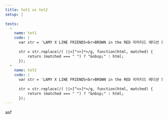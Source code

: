 ```yaml
---
title: tet1 vs tet2
setup: |
  
tests:
  -
    name: tet1
    code: |
      var str = 'LAMY X LINE FRIENDS<br>BROWN in the RED 리미티드 에디션 드디어 출시! <img src="https://shop.line-scdn.net/sticon/v1/5/4/e/54ebda338d716822/desktop/100185_i.png" class="CMSticon" alt="􀂅"><br><br>강렬한 레드 틴케이스 속에서<br>숨 쉬고 있는 브라운 만년필을 만나보세요<br><br>완전히 진화된 실리콘 액세서리와 <br>한정판 잉크 카트리지 이벤트까지~<br>전작을 뛰어넘는 더욱 완벽해진 조합으로 <br>진정한 소장의 즐거움을 누려보세요!<br><br>- 온라인 스토어에서 구매하기<br>: <a href="http://lin.ee/9BiQ8dM" class="go_link" style="" target="_blank">http://lin.ee/9BiQ8dM</a><br><br>- 오프라인 스토어 판매처 확인하기<br>: <a href="http://lin.ee/8ZcqMbp" class="go_link" style="" target="_blank">http://lin.ee/8ZcqMbp</a><br><br><a limit="20" href="#라인프렌즈" title="#라인프렌즈" class="go_hashtag" rel="nofollow">#라인프렌즈</a> <a limit="20" href="#라미" title="#라미" class="go_hashtag" rel="nofollow">#라미</a> <a limit="20" href="#BROWNintheRED" title="#BROWNintheRED" class="go_hashtag" rel="nofollow">#BROWNintheRED</a> <a limit="20" href="#브라운잉크카트리지" title="#브라운잉크카트리지" class="go_hashtag" rel="nofollow">#브라운잉크카트리지</a> <a limit="20" href="#LAMY" title="#LAMY" class="go_hashtag" rel="nofollow">#LAMY</a> <a limit="20" href="#BROWN" title="#BROWN" class="go_hashtag" rel="nofollow">#BROWN</a> <a limit="20" href="#LINEFRIENDS" title="#LINEFRIENDS" class="go_hashtag" rel="nofollow">#LINEFRIENDS</a>LAMY X LINE FRIENDS<br>BROWN in the RED 리미티드 에디션 드디어 출시! <img src="https://shop.line-scdn.net/sticon/v1/5/4/e/54ebda338d716822/desktop/100185_i.png" class="CMSticon" alt="􀂅"><br><br>강렬한 레드 틴케이스 속에서<br>숨 쉬고 있는 브라운 만년필을 만나보세요<br><br>완전히 진화된 실리콘 액세서리와 <br>한정판 잉크 카트리지 이벤트까지~<br>전작을 뛰어넘는 더욱 완벽해진 조합으로 <br>진정한 소장의 즐거움을 누려보세요!<br><br>- 온라인 스토어에서 구매하기<br>: <a href="http://lin.ee/9BiQ8dM" class="go_link" style="" target="_blank">http://lin.ee/9BiQ8dM</a><br><br>- 오프라인 스토어 판매처 확인하기<br>: <a href="http://lin.ee/8ZcqMbp" class="go_link" style="" target="_blank">http://lin.ee/8ZcqMbp</a><br><br><a limit="20" href="#라인프렌즈" title="#라인프렌즈" class="go_hashtag" rel="nofollow">#라인프렌즈</a> <a limit="20" href="#라미" title="#라미" class="go_hashtag" rel="nofollow">#라미</a> <a limit="20" href="#BROWNintheRED" title="#BROWNintheRED" class="go_hashtag" rel="nofollow">#BROWNintheRED</a> <a limit="20" href="#브라운잉크카트리지" title="#브라운잉크카트리지" class="go_hashtag" rel="nofollow">#브라운잉크카트리지</a> <a limit="20" href="#LAMY" title="#LAMY" class="go_hashtag" rel="nofollow">#LAMY</a> <a limit="20" href="#BROWN" title="#BROWN" class="go_hashtag" rel="nofollow">#BROWN</a> <a limit="20" href="#LINEFRIENDS" title="#LINEFRIENDS" class="go_hashtag" rel="nofollow">#LINEFRIENDS</a>LAMY X LINE FRIENDS<br>BROWN in the RED 리미티드 에디션 드디어 출시! <img src="https://shop.line-scdn.net/sticon/v1/5/4/e/54ebda338d716822/desktop/100185_i.png" class="CMSticon" alt="􀂅"><br><br>강렬한 레드 틴케이스 속에서<br>숨 쉬고 있는 브라운 만년필을 만나보세요<br><br>완전히 진화된 실리콘 액세서리와 <br>한정판 잉크 카트리지 이벤트까지~<br>전작을 뛰어넘는 더욱 완벽해진 조합으로 <br>진정한 소장의 즐거움을 누려보세요!<br><br>- 온라인 스토어에서 구매하기<br>: <a href="http://lin.ee/9BiQ8dM" class="go_link" style="" target="_blank">http://lin.ee/9BiQ8dM</a><br><br>- 오프라인 스토어 판매처 확인하기<br>: <a href="http://lin.ee/8ZcqMbp" class="go_link" style="" target="_blank">http://lin.ee/8ZcqMbp</a><br><br><a limit="20" href="#라인프렌즈" title="#라인프렌즈" class="go_hashtag" rel="nofollow">#라인프렌즈</a> <a limit="20" href="#라미" title="#라미" class="go_hashtag" rel="nofollow">#라미</a> <a limit="20" href="#BROWNintheRED" title="#BROWNintheRED" class="go_hashtag" rel="nofollow">#BROWNintheRED</a> <a limit="20" href="#브라운잉크카트리지" title="#브라운잉크카트리지" class="go_hashtag" rel="nofollow">#브라운잉크카트리지</a> <a limit="20" href="#LAMY" title="#LAMY" class="go_hashtag" rel="nofollow">#LAMY</a> <a limit="20" href="#BROWN" title="#BROWN" class="go_hashtag" rel="nofollow">#BROWN</a> <a limit="20" href="#LINEFRIENDS" title="#LINEFRIENDS" class="go_hashtag" rel="nofollow">#LINEFRIENDS</a>LAMY X LINE FRIENDS<br>BROWN in the RED 리미티드 에디션 드디어 출시! <img src="https://shop.line-scdn.net/sticon/v1/5/4/e/54ebda338d716822/desktop/100185_i.png" class="CMSticon" alt="􀂅"><br><br>강렬한 레드 틴케이스 속에서<br>숨 쉬고 있는 브라운 만년필을 만나보세요<br><br>완전히 진화된 실리콘 액세서리와 <br>한정판 잉크 카트리지 이벤트까지~<br>전작을 뛰어넘는 더욱 완벽해진 조합으로 <br>진정한 소장의 즐거움을 누려보세요!<br><br>- 온라인 스토어에서 구매하기<br>: <a href="http://lin.ee/9BiQ8dM" class="go_link" style="" target="_blank">http://lin.ee/9BiQ8dM</a><br><br>- 오프라인 스토어 판매처 확인하기<br>: <a href="http://lin.ee/8ZcqMbp" class="go_link" style="" target="_blank">http://lin.ee/8ZcqMbp</a><br><br><a limit="20" href="#라인프렌즈" title="#라인프렌즈" class="go_hashtag" rel="nofollow">#라인프렌즈</a> <a limit="20" href="#라미" title="#라미" class="go_hashtag" rel="nofollow">#라미</a> <a limit="20" href="#BROWNintheRED" title="#BROWNintheRED" class="go_hashtag" rel="nofollow">#BROWNintheRED</a> <a limit="20" href="#브라운잉크카트리지" title="#브라운잉크카트리지" class="go_hashtag" rel="nofollow">#브라운잉크카트리지</a> <a limit="20" href="#LAMY" title="#LAMY" class="go_hashtag" rel="nofollow">#LAMY</a> <a limit="20" href="#BROWN" title="#BROWN" class="go_hashtag" rel="nofollow">#BROWN</a> <a limit="20" href="#LINEFRIENDS" title="#LINEFRIENDS" class="go_hashtag" rel="nofollow">#LINEFRIENDS</a>LAMY X LINE FRIENDS<br>BROWN in the RED 리미티드 에디션 드디어 출시! <img src="https://shop.line-scdn.net/sticon/v1/5/4/e/54ebda338d716822/desktop/100185_i.png" class="CMSticon" alt="􀂅"><br><br>강렬한 레드 틴케이스 속에서<br>숨 쉬고 있는 브라운 만년필을 만나보세요<br><br>완전히 진화된 실리콘 액세서리와 <br>한정판 잉크 카트리지 이벤트까지~<br>전작을 뛰어넘는 더욱 완벽해진 조합으로 <br>진정한 소장의 즐거움을 누려보세요!<br><br>- 온라인 스토어에서 구매하기<br>: <a href="http://lin.ee/9BiQ8dM" class="go_link" style="" target="_blank">http://lin.ee/9BiQ8dM</a><br><br>- 오프라인 스토어 판매처 확인하기<br>: <a href="http://lin.ee/8ZcqMbp" class="go_link" style="" target="_blank">http://lin.ee/8ZcqMbp</a><br><br><a limit="20" href="#라인프렌즈" title="#라인프렌즈" class="go_hashtag" rel="nofollow">#라인프렌즈</a> <a limit="20" href="#라미" title="#라미" class="go_hashtag" rel="nofollow">#라미</a> <a limit="20" href="#BROWNintheRED" title="#BROWNintheRED" class="go_hashtag" rel="nofollow">#BROWNintheRED</a> <a limit="20" href="#브라운잉크카트리지" title="#브라운잉크카트리지" class="go_hashtag" rel="nofollow">#브라운잉크카트리지</a> <a limit="20" href="#LAMY" title="#LAMY" class="go_hashtag" rel="nofollow">#LAMY</a> <a limit="20" href="#BROWN" title="#BROWN" class="go_hashtag" rel="nofollow">#BROWN</a> <a limit="20" href="#LINEFRIENDS" title="#LINEFRIENDS" class="go_hashtag" rel="nofollow">#LINEFRIENDS</a>LAMY X LINE FRIENDS<br>BROWN in the RED 리미티드 에디션 드디어 출시! <img src="https://shop.line-scdn.net/sticon/v1/5/4/e/54ebda338d716822/desktop/100185_i.png" class="CMSticon" alt="􀂅"><br><br>강렬한 레드 틴케이스 속에서<br>숨 쉬고 있는 브라운 만년필을 만나보세요<br><br>완전히 진화된 실리콘 액세서리와 <br>한정판 잉크 카트리지 이벤트까지~<br>전작을 뛰어넘는 더욱 완벽해진 조합으로 <br>진정한 소장의 즐거움을 누려보세요!<br><br>- 온라인 스토어에서 구매하기<br>: <a href="http://lin.ee/9BiQ8dM" class="go_link" style="" target="_blank">http://lin.ee/9BiQ8dM</a><br><br>- 오프라인 스토어 판매처 확인하기<br>: <a href="http://lin.ee/8ZcqMbp" class="go_link" style="" target="_blank">http://lin.ee/8ZcqMbp</a><br><br><a limit="20" href="#라인프렌즈" title="#라인프렌즈" class="go_hashtag" rel="nofollow">#라인프렌즈</a> <a limit="20" href="#라미" title="#라미" class="go_hashtag" rel="nofollow">#라미</a> <a limit="20" href="#BROWNintheRED" title="#BROWNintheRED" class="go_hashtag" rel="nofollow">#BROWNintheRED</a> <a limit="20" href="#브라운잉크카트리지" title="#브라운잉크카트리지" class="go_hashtag" rel="nofollow">#브라운잉크카트리지</a> <a limit="20" href="#LAMY" title="#LAMY" class="go_hashtag" rel="nofollow">#LAMY</a> <a limit="20" href="#BROWN" title="#BROWN" class="go_hashtag" rel="nofollow">#BROWN</a> <a limit="20" href="#LINEFRIENDS" title="#LINEFRIENDS" class="go_hashtag" rel="nofollow">#LINEFRIENDS</a>LAMY X LINE FRIENDS<br>BROWN in the RED 리미티드 에디션 드디어 출시! <img src="https://shop.line-scdn.net/sticon/v1/5/4/e/54ebda338d716822/desktop/100185_i.png" class="CMSticon" alt="􀂅"><br><br>강렬한 레드 틴케이스 속에서<br>숨 쉬고 있는 브라운 만년필을 만나보세요<br><br>완전히 진화된 실리콘 액세서리와 <br>한정판 잉크 카트리지 이벤트까지~<br>전작을 뛰어넘는 더욱 완벽해진 조합으로 <br>진정한 소장의 즐거움을 누려보세요!<br><br>- 온라인 스토어에서 구매하기<br>: <a href="http://lin.ee/9BiQ8dM" class="go_link" style="" target="_blank">http://lin.ee/9BiQ8dM</a><br><br>- 오프라인 스토어 판매처 확인하기<br>: <a href="http://lin.ee/8ZcqMbp" class="go_link" style="" target="_blank">http://lin.ee/8ZcqMbp</a><br><br><a limit="20" href="#라인프렌즈" title="#라인프렌즈" class="go_hashtag" rel="nofollow">#라인프렌즈</a> <a limit="20" href="#라미" title="#라미" class="go_hashtag" rel="nofollow">#라미</a> <a limit="20" href="#BROWNintheRED" title="#BROWNintheRED" class="go_hashtag" rel="nofollow">#BROWNintheRED</a> <a limit="20" href="#브라운잉크카트리지" title="#브라운잉크카트리지" class="go_hashtag" rel="nofollow">#브라운잉크카트리지</a> <a limit="20" href="#LAMY" title="#LAMY" class="go_hashtag" rel="nofollow">#LAMY</a> <a limit="20" href="#BROWN" title="#BROWN" class="go_hashtag" rel="nofollow">#BROWN</a> <a limit="20" href="#LINEFRIENDS" title="#LINEFRIENDS" class="go_hashtag" rel="nofollow">#LINEFRIENDS</a>';
      
      str = str.replace(/( )|<[^<>]*>/g, function(html, matched) {
          return (matched === " ") ? "&nbsp;" : html;
      });
  -
    name: tet2
    code: |
      var str = 'LAMY X LINE FRIENDS<br>BROWN in the RED 리미티드 에디션 드디어 출시! <img src="https://shop.line-scdn.net/sticon/v1/5/4/e/54ebda338d716822/desktop/100185_i.png" class="CMSticon" alt="􀂅"><br><br>강렬한 레드 틴케이스 속에서<br>숨 쉬고 있는 브라운 만년필을 만나보세요<br><br>';
      
      str = str.replace(/( )|<[^<>]*>/g, function(html, matched) {
          return (matched === " ") ? "&nbsp;" : html;
      });
---
```

asf
